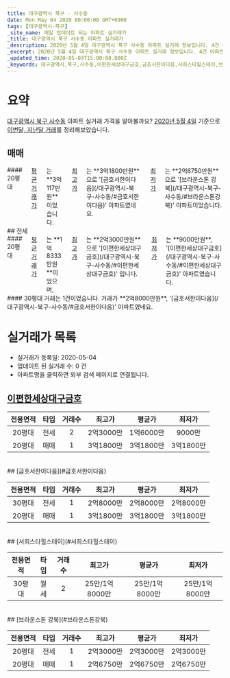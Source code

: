 ```yaml
---
title: 대구광역시 북구 - 사수동
date: Mon May 04 2020 00:00:00 GMT+0900
tags: [대구광역시-북구]
_site_name: 매일 업데이트 되는 아파트 실거래가
_title: 대구광역시 북구 사수동 아파트 실거래가
_description: 2020년 5월 4일 대구광역시 북구 사수동 아파트 실거래 정보입니다. 4건 아파트 정보가 있습니다.
_excerpt: 2020년 5월 4일 대구광역시 북구 사수동 아파트 실거래 정보입니다. 4건 아파트 정보가 있습니다.
_updated_time: 2020-05-03T15:00:00.000Z
_keywords: 대구광역시,북구,사수동,이편한세상대구금호,금호서한이다음,서희스타힐스테이,브라운스톤 강북
---
```





# 요약
<ins>대구광역시 북구 사수동</ins> 아파트 실거래 가격을 알아볼까요? <ins>2020년 5월 4일</ins> 기준으로 <ins>이번달, 지난달 거래</ins>를 정리해보았습니다.

## 매매
<div class="container">
<div class="twelve columns" markdown="1">
#### 20평대
<ins>평균 거래가</ins>는 **3억117만원**이었습니다. <ins>최고가</ins>는 **3억1800만원**으로 '[금호서한이다음](/대구광역시-북구-사수동/#금호서한이다음)' 아파트였네요. <ins>최저가</ins>는 **2억6750만원**으로 '[브라운스톤 강북](/대구광역시-북구-사수동/#브라운스톤강북)' 아파트이었습니다.
</div>
</div>
## 전세
<div class="container">
<div class="six columns" markdown="1">
#### 20평대
<ins>평균 거래가</ins>는 **1억8333만원**이었으며, <ins>최고가</ins>는 **2억3000만원**으로 '[이편한세상대구금호](/대구광역시-북구-사수동/#이편한세상대구금호)' 입니다. <ins>최저가</ins>는 **9000만원**, '[이편한세상대구금호](/대구광역시-북구-사수동/#이편한세상대구금호)' 아파트였습니다.
</div>
<div class="six columns" markdown="1">
#### 30평대
거래는 1건이었습니다. 거래가 **2억8000만원**, '[금호서한이다음](/대구광역시-북구-사수동/#금호서한이다음)' 아파트였네요.
</div>
</div>



# 실거래가 목록
- 실거래가 등록일: 2020-05-04
- 업데이트 된 실거래 수: 0 건
- 아파트명을 클릭하면 외부 검색 페이지로 연결됩니다.

## [이편한세상대구금호](#이편한세상대구금호)

|전용면적|타입|거래수|최고가|평균가|최저가|
|:---:|:---:|:---:|:---:|:---:|:---:|
|20평대|<span class="deal-type-2">전세</span>|2|2억3000만|1억6000만|9000만|
|20평대|<span class="deal-type-1">매매</span>|1|3억1800만|3억1800만|3억1800만|

<br/>
## [금호서한이다음](#금호서한이다음)

|전용면적|타입|거래수|최고가|평균가|최저가|
|:---:|:---:|:---:|:---:|:---:|:---:|
|30평대|<span class="deal-type-2">전세</span>|1|2억8000만|2억8000만|2억8000만|
|20평대|<span class="deal-type-1">매매</span>|1|3억1800만|3억1800만|3억1800만|

<br/>
## [서희스타힐스테이](#서희스타힐스테이)

|전용면적|타입|거래수|최고가|평균가|최저가|
|:---:|:---:|:---:|:---:|:---:|:---:|
|30평대|<span class="deal-type-3">월세</span>|2|25만/1억8000만|25만/1억8000만|25만/1억8000만|

<br/>
## [브라운스톤 강북](#브라운스톤강북)

|전용면적|타입|거래수|최고가|평균가|최저가|
|:---:|:---:|:---:|:---:|:---:|:---:|
|20평대|<span class="deal-type-2">전세</span>|1|2억3000만|2억3000만|2억3000만|
|20평대|<span class="deal-type-1">매매</span>|1|2억6750만|2억6750만|2억6750만|

<br/>



